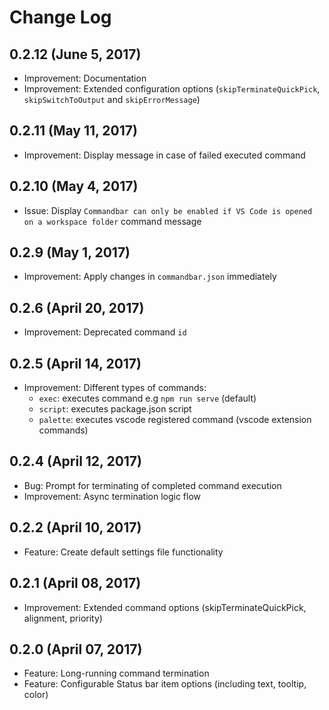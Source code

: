 # Change Log

## 0.2.12 (June 5, 2017)
- Improvement: Documentation
- Improvement: Extended configuration options (`skipTerminateQuickPick`, `skipSwitchToOutput` and `skipErrorMessage`)

## 0.2.11 (May 11, 2017)
- Improvement: Display message in case of failed executed command

## 0.2.10 (May 4, 2017)
- Issue: Display `Commandbar can only be enabled if VS Code is opened on a workspace folder` command message

## 0.2.9 (May 1, 2017)
- Improvement: Apply changes in `commandbar.json` immediately

## 0.2.6 (April 20, 2017)
- Improvement: Deprecated command `id`

## 0.2.5 (April 14, 2017)
- Improvement: Different types of commands:
	* `exec`: executes command e.g `npm run serve` (default)
	* `script`: executes package.json script
	* `palette`: executes vscode registered command (vscode extension commands)

## 0.2.4 (April 12, 2017)
- Bug: Prompt for terminating of completed command execution
- Improvement: Async termination logic flow

## 0.2.2 (April 10, 2017)
- Feature: Create default settings file functionality

## 0.2.1 (April 08, 2017)
- Improvement: Extended command options (skipTerminateQuickPick, alignment, priority)

## 0.2.0 (April 07, 2017)
- Feature: Long-running command termination
- Feature: Configurable Status bar item options (including text, tooltip, color)
